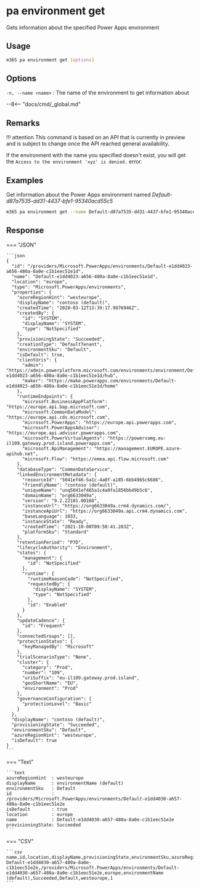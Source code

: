 # pa environment get

Gets information about the specified Power Apps environment

## Usage

```sh
m365 pa environment get [options]
```

## Options

`-n, --name <name>`
: The name of the environment to get information about

--8<-- "docs/cmd/_global.md"

## Remarks

!!! attention
    This command is based on an API that is currently in preview and is subject to change once the API reached general availability.

If the environment with the name you specified doesn't exist, you will get the `Access to the environment 'xyz' is denied.` error.

## Examples

Get information about the Power Apps environment named _Default-d87a7535-dd31-4437-bfe1-95340acd55c5_

```sh
m365 pa environment get --name Default-d87a7535-dd31-4437-bfe1-95340acd55c5
```

## Response

=== "JSON"

    ```json
    {
      "id": "/providers/Microsoft.PowerApps/environments/Default-e1dd4023-a656-480a-8a0e-c1b1eec51e1d",
      "name": "Default-e1dd4023-a656-480a-8a0e-c1b1eec51e1d",
      "location": "europe",
      "type": "Microsoft.PowerApps/environments",
      "properties": {
        "azureRegionHint": "westeurope",
        "displayName": "contoso (default)",
        "createdTime": "2020-03-12T13:39:17.9876946Z",
        "createdBy": {
          "id": "SYSTEM",
          "displayName": "SYSTEM",
          "type": "NotSpecified"
        },
        "provisioningState": "Succeeded",
        "creationType": "DefaultTenant",
        "environmentSku": "Default",
        "isDefault": true,
        "clientUris": {
          "admin": "https://admin.powerplatform.microsoft.com/environments/environment/Default-e1dd4023-a656-480a-8a0e-c1b1eec51e1d/hub",
          "maker": "https://make.powerapps.com/environments/Default-e1dd4023-a656-480a-8a0e-c1b1eec51e1d/home"
        },
        "runtimeEndpoints": {
          "microsoft.BusinessAppPlatform": "https://europe.api.bap.microsoft.com",
          "microsoft.CommonDataModel": "https://europe.api.cds.microsoft.com",
          "microsoft.PowerApps": "https://europe.api.powerapps.com",
          "microsoft.PowerAppsAdvisor": "https://europe.api.advisor.powerapps.com",
          "microsoft.PowerVirtualAgents": "https://powervamg.eu-il109.gateway.prod.island.powerapps.com",
          "microsoft.ApiManagement": "https://management.EUROPE.azure-apihub.net",
          "microsoft.Flow": "https://emea.api.flow.microsoft.com"
        },
        "databaseType": "CommonDataService",
        "linkedEnvironmentMetadata": {
          "resourceId": "5041ef46-5a1c-4a0f-a185-6bb49b5c6686",
          "friendlyName": "contoso (default)",
          "uniqueName": "unq5041ef465a1c4a0fa1856bb49b5c6",
          "domainName": "org6633049a",
          "version": "9.2.22101.00168",
          "instanceUrl": "https://org6633049a.crm4.dynamics.com/",
          "instanceApiUrl": "https://org6633049a.api.crm4.dynamics.com",
          "baseLanguage": 1033,
          "instanceState": "Ready",
          "createdTime": "2021-10-08T09:50:41.283Z",
          "platformSku": "Standard"
        },
        "retentionPeriod": "P7D",
        "lifecycleAuthority": "Environment",
        "states": {
          "management": {
            "id": "NotSpecified"
          },
          "runtime": {
            "runtimeReasonCode": "NotSpecified",
            "requestedBy": {
              "displayName": "SYSTEM",
              "type": "NotSpecified"
            },
            "id": "Enabled"
          }
        },
        "updateCadence": {
          "id": "Frequent"
        },
        "connectedGroups": [],
        "protectionStatus": {
          "keyManagedBy": "Microsoft"
        },
        "trialScenarioType": "None",
        "cluster": {
          "category": "Prod",
          "number": "109",
          "uriSuffix": "eu-il109.gateway.prod.island",
          "geoShortName": "EU",
          "environment": "Prod"
        },
        "governanceConfiguration": {
          "protectionLevel": "Basic"
        }
      },
      "displayName": "contoso (default)",
      "provisioningState": "Succeeded",
      "environmentSku": "Default",
      "azureRegionHint": "westeurope",
      "isDefault": true
    }
    ```

=== "Text"

    ```text
    azureRegionHint  : westeurope
    displayName      : environmentName (default)
    environmentSku   : Default
    id               : /providers/Microsoft.PowerApps/environments/Default-e1dd4030-a657-480a-8a0e-c1b1eec51e2e
    isDefault        : true
    location         : europe
    name             : Default-e1dd4030-a657-480a-8a0e-c1b1eec51e2e
    provisioningState: Succeeded
    ```

=== "CSV"

    ```csv
    name,id,location,displayName,provisioningState,environmentSku,azureRegionHint,isDefault
    Default-e1dd4030-a657-480a-8a0e-c1b1eec51e2e,/providers/Microsoft.PowerApps/environments/Default-e1dd4030-a657-480a-8a0e-c1b1eec51e2e,europe,environmentName (default),Succeeded,Default,westeurope,1
    ```

